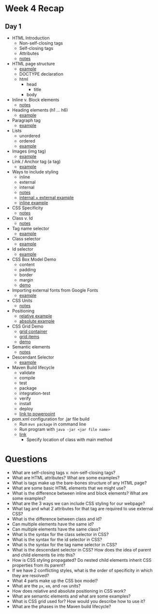 # Week 4 Recap

## Day 1
* HTML Introduction
    - Non-self-closing tags
    - Self-closing tags
    - Attributes
    - [notes](https://github.com/211018jwa/training/blob/main/week-4/day-1/intro-to-html/index.html#L3-L11)
* HTML page structure
    - [example](https://github.com/211018jwa/training/blob/main/week-4/day-1/intro-to-html/index.html#L17-L96)
    - DOCTYPE declaration
    - html
        - head
            - title
        - body
* Inline v. Block elements
    - [notes](https://github.com/211018jwa/training/blob/main/week-4/day-1/intro-to-html/index.html#L68-L94)
* Heading elements (h1 ... h6)
    - [example](https://github.com/211018jwa/training/blob/main/week-4/day-1/intro-to-html/index.html#L23-L28)
* Paragraph tag
    - [example](https://github.com/211018jwa/training/blob/main/week-4/day-1/intro-to-html/index.html#L30-L31)
* Lists
    - unordered
    - ordered
    - [example](https://github.com/211018jwa/training/blob/main/week-4/day-1/intro-to-html/index.html#L33-L59)
* Images (img tag)
    - [example](https://github.com/211018jwa/training/blob/main/week-4/day-1/intro-to-html/index.html#L61-L62)
* Link / Anchor tag (a tag)
    - [example](https://github.com/211018jwa/training/blob/main/week-4/day-1/intro-to-html/index.html#L64-L66)
* Ways to include styling
    - inline
    - external
    - internal
    - [notes](https://github.com/211018jwa/training/blob/main/week-4/day-1/intro-to-styling/index.html#L9-L12)
    - [internal + external example](https://github.com/211018jwa/training/blob/main/week-4/day-1/intro-to-styling/index.html#L32-L40)
    - [inline example](https://github.com/211018jwa/training/blob/main/week-4/day-1/intro-to-styling/index.html#L45-L46)
* CSS Specificity
    - [notes](https://github.com/211018jwa/training/blob/main/week-4/day-1/intro-to-styling/index.html#L14-L18)
* Class v. Id
    - [notes](https://github.com/211018jwa/training/blob/main/week-4/day-1/intro-to-styling/style.css#L14-L39)
* Tag name selector
    - [example](https://github.com/211018jwa/training/blob/main/week-4/day-1/intro-to-styling/style.css#L6)
* Class selector
    - [example](https://github.com/211018jwa/training/blob/main/week-4/day-1/intro-to-styling/style.css#L41)
* Id selector
    - [example](https://github.com/211018jwa/training/blob/main/week-4/day-1/intro-to-styling/style.css#L49)
* CSS Box Model Demo
    - content
    - padding
    - border
    - margin
    - [demo](https://github.com/211018jwa/training/blob/main/week-4/day-1/css-box-model/index.html)
* Importing external fonts from Google Fonts
    - [example](https://github.com/211018jwa/training/blob/main/week-4/day-1/css-box-model/index.html#L9-L10)
* CSS Units
    - [notes](https://github.com/211018jwa/training/blob/main/week-4/day-1/css-box-model/index.html#L12-L25)
* Positioning
    - [relative example](https://github.com/211018jwa/training/blob/main/week-4/day-1/css-box-model/index.html#L49-L56)
    - [absolute example](https://github.com/211018jwa/training/blob/main/week-4/day-1/css-box-model/index.html#L72-L80)
* CSS Grid Demo
    - [grid container](https://github.com/211018jwa/training/blob/main/week-4/day-1/css-grid/index.html#L10-L17)
    - [grid items](https://github.com/211018jwa/training/blob/main/week-4/day-1/css-grid/index.html#L19-L57)
    - [demo](https://github.com/211018jwa/training/blob/main/week-4/day-1/css-grid/index.html)
* Semantic elements
    - [notes](https://github.com/211018jwa/training/blob/main/week-4/day-1/css-grid/index.html#L79-L98)
* Descendant Selector
    - [example](https://github.com/211018jwa/training/blob/main/week-4/day-1/css-grid/index.html#L70-L75)
* Maven Build lifecycle
    - validate
    - compile
    - test
    - package
    - integration-test
    - verify
    - install
    - deploy
    - [link to powerpoint](https://github.com/211018jwa/training/blob/main/week-4/day-1/maven-build-lifecycle.pdf)
* pom.xml configuration for .jar file build
    - Run `mvn package` in command line
    - Run program with `java -jar <jar file name>`
    - [link](https://github.com/211018jwa/training/blob/main/week-4/day-1/jdbc-demo-2/pom.xml#L50-L75)
        - Specify location of class with main method

# Questions
* What are self-closing tags v. non-self-closing tags?
* What are HTML attributes? What are some examples?
* What is tags make up the bare-bones structure of any HTML page?
* What are some basic HTML elements that we might use?
* What is the difference between inline and block elements? What are some examples?
* What are the 3 ways we can include CSS styling for our webpage?
* What tag and what 2 attributes for that tag are required to use external CSS?
* What is the difference between class and id?
* Can multiple elements have the same id?
* Can multiple elements have the same class?
* What is the syntax for the class selector in CSS?
* What is the syntax for the id selector in CSS?
* What is the syntax for the tag name selector in CSS?
* What is the descendant selector in CSS? How does the idea of parent and child elements tie into this?
* How is CSS styling propagated? Do nested child elements inherit CSS properties from its parent?
* If we have 2 conflicting styles, what is the order of specificity in which they are resolved?
* What 4 parts make up the CSS box model?
* What are the `px`, `em`, and `rem` units?
* How does relative and absolute positioning in CSS work?
* What are semantic elements and what are some examples?
* What is CSS grid used for? How would you describe how to use it?
* What are the phases in the Maven build lifecycle?